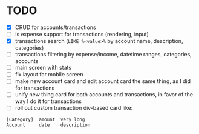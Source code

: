 # TODO

- [x] CRUD for accounts/transactions 
- [ ] is expense support for transactions (rendering, input)
- [x] transactions search (`LIKE %<value>%` by account name, description, categories)
- [ ] transactions filtering by expense/income, datetime ranges, categories, accounts
- [ ] main screen with stats
- [ ] fix layout for mobile screen
- [ ] make new account card and edit account card the same thing, as I did for transactions
- [ ] unify new thing card for both accounts and transactions, in favor of the way I do it for transactions
- [ ] roll out custom transaction div-based card like:

```
[Category]  amount  very long
Account     date    description
```



